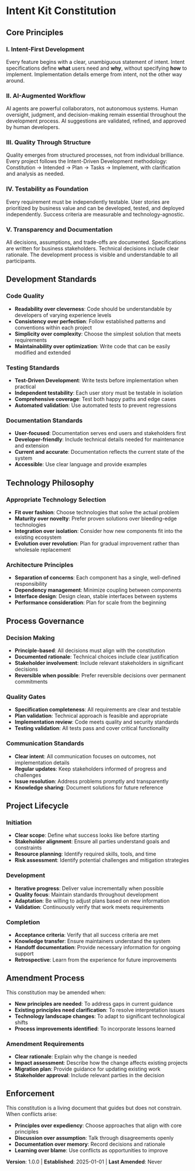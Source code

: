 # Intent Kit Constitution

## Core Principles

### I. Intent-First Development

Every feature begins with a clear, unambiguous statement of intent. Intent specifications define **what** users need and
**why**, without specifying **how** to implement. Implementation details emerge from intent, not the other way around.

### II. AI-Augmented Workflow

AI agents are powerful collaborators, not autonomous systems. Human oversight, judgment, and decision-making remain
essential throughout the development process. AI suggestions are validated, refined, and approved by human developers.

### III. Quality Through Structure

Quality emerges from structured processes, not from individual brilliance. Every project follows the Intent-Driven
Development methodology: Constitution → Intended → Plan → Tasks → Implement, with clarification and analysis as needed.

### IV. Testability as Foundation

Every requirement must be independently testable. User stories are prioritized by business value and can be developed,
tested, and deployed independently. Success criteria are measurable and technology-agnostic.

### V. Transparency and Documentation

All decisions, assumptions, and trade-offs are documented. Specifications are written for business stakeholders. Technical
decisions include clear rationale. The development process is visible and understandable to all participants.

## Development Standards

### Code Quality

- **Readability over cleverness**: Code should be understandable by developers of varying experience levels
- **Consistency over perfection**: Follow established patterns and conventions within each project
- **Simplicity over complexity**: Choose the simplest solution that meets requirements
- **Maintainability over optimization**: Write code that can be easily modified and extended

### Testing Standards

- **Test-Driven Development**: Write tests before implementation when practical
- **Independent testability**: Each user story must be testable in isolation
- **Comprehensive coverage**: Test both happy paths and edge cases
- **Automated validation**: Use automated tests to prevent regressions

### Documentation Standards

- **User-focused**: Documentation serves end users and stakeholders first
- **Developer-friendly**: Include technical details needed for maintenance and extension
- **Current and accurate**: Documentation reflects the current state of the system
- **Accessible**: Use clear language and provide examples

## Technology Philosophy

### Appropriate Technology Selection

- **Fit over fashion**: Choose technologies that solve the actual problem
- **Maturity over novelty**: Prefer proven solutions over bleeding-edge technologies
- **Integration over isolation**: Consider how new components fit into the existing ecosystem
- **Evolution over revolution**: Plan for gradual improvement rather than wholesale replacement

### Architecture Principles

- **Separation of concerns**: Each component has a single, well-defined responsibility
- **Dependency management**: Minimize coupling between components
- **Interface design**: Design clean, stable interfaces between systems
- **Performance consideration**: Plan for scale from the beginning

## Process Governance

### Decision Making

- **Principle-based**: All decisions must align with the constitution
- **Documented rationale**: Technical choices include clear justification
- **Stakeholder involvement**: Include relevant stakeholders in significant decisions
- **Reversible when possible**: Prefer reversible decisions over permanent commitments

### Quality Gates

- **Specification completeness**: All requirements are clear and testable
- **Plan validation**: Technical approach is feasible and appropriate
- **Implementation review**: Code meets quality and security standards
- **Testing validation**: All tests pass and cover critical functionality

### Communication Standards

- **Clear intent**: All communication focuses on outcomes, not implementation details
- **Regular updates**: Keep stakeholders informed of progress and challenges
- **Issue resolution**: Address problems promptly and transparently
- **Knowledge sharing**: Document solutions for future reference

## Project Lifecycle

### Initiation

- **Clear scope**: Define what success looks like before starting
- **Stakeholder alignment**: Ensure all parties understand goals and constraints
- **Resource planning**: Identify required skills, tools, and time
- **Risk assessment**: Identify potential challenges and mitigation strategies

### Development

- **Iterative progress**: Deliver value incrementally when possible
- **Quality focus**: Maintain standards throughout development
- **Adaptation**: Be willing to adjust plans based on new information
- **Validation**: Continuously verify that work meets requirements

### Completion

- **Acceptance criteria**: Verify that all success criteria are met
- **Knowledge transfer**: Ensure maintainers understand the system
- **Handoff documentation**: Provide necessary information for ongoing support
- **Retrospective**: Learn from the experience for future improvements

## Amendment Process

This constitution may be amended when:

- **New principles are needed**: To address gaps in current guidance
- **Existing principles need clarification**: To resolve interpretation issues
- **Technology landscape changes**: To adapt to significant technological shifts
- **Process improvements identified**: To incorporate lessons learned

### Amendment Requirements

- **Clear rationale**: Explain why the change is needed
- **Impact assessment**: Describe how the change affects existing projects
- **Migration plan**: Provide guidance for updating existing work
- **Stakeholder approval**: Include relevant parties in the decision

## Enforcement

This constitution is a living document that guides but does not constrain. When conflicts arise:

- **Principles over expediency**: Choose approaches that align with core principles
- **Discussion over assumption**: Talk through disagreements openly
- **Documentation over memory**: Record decisions and rationale
- **Learning over blame**: Use conflicts as opportunities to improve

**Version**: 1.0.0 | **Established**: 2025-01-01 | **Last Amended**: Never
